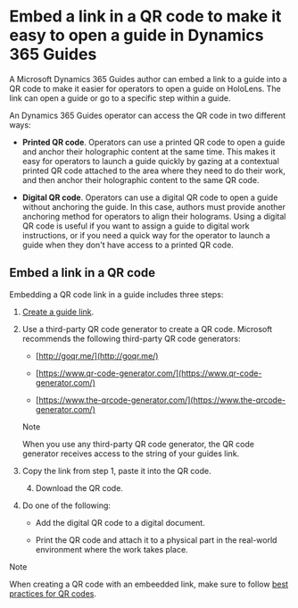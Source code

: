 

# Embed a link in a QR code to make it easy to open a guide in Dynamics 365 Guides

A Microsoft Dynamics 365 Guides author can embed a link to a guide into a QR code to make it easier for operators to open a guide on HoloLens. The link can open a guide or 
go to a specific step within a guide.

An Dynamics 365 Guides operator can access the QR code in two different ways:

- **Printed QR code**. Operators can use a printed QR code to open a guide and anchor their holographic content at the same time. This makes it easy for operators to 
launch a guide quickly by gazing at a contextual printed QR code attached to the area where they need to do their work, and then anchor their holographic content 
to the same QR code.

- **Digital QR code**. Operators can use a digital QR code to open a guide without anchoring the guide. In this case, authors must provide another 
anchoring method for operators to align their holograms. Using a digital QR code is useful if you want to assign a guide to digital work instructions, 
or if you need a quick way for the operator to launch a guide when they don't have access to a printed QR code.

## Embed a link in a QR code

Embedding a QR code link in a guide includes three steps:

1. [Create a guide link](pc-app-copy-link-guide-step.md). 

2. Use a third-party QR code generator to create a QR code. Microsoft recommends the following third-party QR code generators:

    - [http://goqr.me/](http://goqr.me/)    
    
    - [https://www.qr-code-generator.com/](https://www.qr-code-generator.com/)
    
    - [https://www.the-qrcode-generator.com/](https://www.the-qrcode-generator.com/)

 
    > [!NOTE]
    > When you use any third-party QR code generator, the QR code generator receives access to the string of your guides link.
    
3. Copy the link from step 1, paste it into the QR code.

    4. Download the QR code.

5. Do one of the following:

    - Add the digital QR code to a digital document.
    
    - Print the QR code and attach it to a physical part in the real-world environment where the work takes place.
    
> [!NOTE]
> When creating a QR code with an embeedded link, make sure to follow [best practices for QR codes](pc-app-anchor-qr-code.md#best-practices-for-qr-code-anchors).
